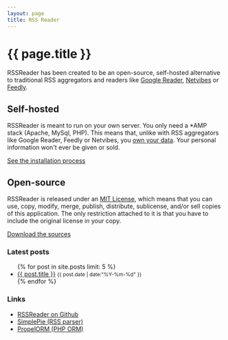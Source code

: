 ```yaml
---
layout: page
title: RSS Reader
---
```


# {{ page.title }}

<div class="grid-container">
	<div class="grid-100 main-description">
		<p>RSSReader has been created to be an open-source, self-hosted alternative to traditional RSS aggregators and readers like <a href="https://www.google.com/reader/">Google Reader</a>, <a href="https://www.netvibes.com/">Netvibes</a> or <a href="http://blog.feedly.com/">Feedly</a>.</p>
		<p></p>
	</div>
</div>

<div class="grid-container light-box">
	<div class="grid-50 tablet-grid-50 justified large-padding">
		<h2>Self-hosted</h2>
		<p>RSSReader is meant to run on your own server. You only need a *AMP stack (Apache, MySql, PHP). This means that, unlike with RSS aggregators like Google Reader, Feedly or Netvibes, you <a href="http://userdatamanifesto.org/">own your data</a>. Your personal information won't ever be given or sold.</p>
		<p><a href="{{ site.baseurl }}/documentation.html">See the installation process</a></p>
	</div>
	<div class="grid-50 tablet-grid-50 justified large-padding">
		<h2>Open-source</h2>
		<p>RSSReader is released under an <a href="http://opensource.org/licenses/MIT">MIT License</a>, which means that you can use, copy, modify, merge, publish, distribute, sublicense, and/or sell copies of this application. The only restriction attached to it is that you have to include the original license in your copy.</p>
		<p><a href="{{ site.baseurl }}/download.html">Download the sources</a></p>
	</div>
</div>
<div class="grid-container">
	<div class="grid-50 tablet-grid-50">
		<h3>Latest posts</h3>
		<ul class="home-list">
			{% for post in site.posts limit: 5 %}
				<li>
					<a href="{{ site.baseurl }}{{ post.url }}">{{ post.title }}</a>
					<small><i class="fa fa-clock-o"> </i> {{ post.date | date:"%Y-%m-%d" }}</small>
				</li>
			{% endfor %}
		</ul>
	</div>
	<div class="grid-50 tablet-grid-50">
		<h3>Links</h3>
		<ul class="home-list">
			<li><a href="https://github.com/RemyG/RSSReader">RSSReader on Github</a></li>
			<li><a href="http://simplepie.org">SimplePie (RSS parser)</a></li>
			<li><a href="http://propelorm.org">PropelORM (PHP ORM)</a></li>
		</ul>
	</div>
	<div class="grid-33">
	</div>
</div>